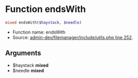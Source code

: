 Function endsWith
===========================





```php
mixed endsWith($haystack, $needle)
```

* Function name: endsWith
* Source: [admin-dev/filemanager/include/utils.php line 252](https://github.com/PrestaShop/PrestaShop/blob/1.6.0.7/admin-dev/filemanager/include/utils.php#L252).

Arguments
---------

* $haystack **mixed**
* $needle **mixed**

